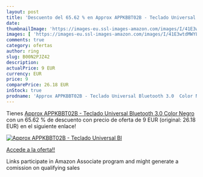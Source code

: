 ```yaml
---
layout: post
title: 'Descuento del 65.62 % en Approx APPKBBT02B - Teclado Universal Bl'
date: 
thumbnailImage: 'https://images-eu.ssl-images-amazon.com/images/I/41E3wtdMWYL._SL200_.jpg'
images: [ 'https://images-eu.ssl-images-amazon.com/images/I/41E3wtdMWYL._SL200_.jpg' ]
comments: true
category: ofertas
author: ring
slug: B00N2PJZ42
description:
actualPrice: 9 EUR
currency: EUR
price: 9
comparePrice: 26.18 EUR
inStock: true
prodname: 'Approx APPKBBT02B - Teclado Universal Bluetooth 3.0  Color Negro'
---
```


Tienes [Approx APPKBBT02B - Teclado Universal Bluetooth 3.0  Color Negro](https://www.amazon.es/dp/B00N2PJZ42/?tag=tolees-21) con un 65.62 % de descuento con precio de oferta de 9 EUR (original: 26.18 EUR) en el siguiente enlace!

[![Approx APPKBBT02B - Teclado Universal Bl](https://images-eu.ssl-images-amazon.com/images/I/41E3wtdMWYL._SL200_.jpg)](https://www.amazon.es/dp/B00N2PJZ42/?tag=tolees-21)

[Accede a la oferta!!](https://www.amazon.es/dp/B00N2PJZ42/?tag=tolees-21)

Links participate in Amazon Associate program and might generate a comission on qualifying sales


